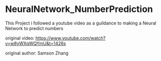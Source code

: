 # NeuralNetwork_NumberPrediction

This Project i followed a youtube video as a guildance to making a Neural Network to predict numbers

original video: https://www.youtube.com/watch?v=w8yWXqWQYmU&t=1426s

original author: Samson Zhang
